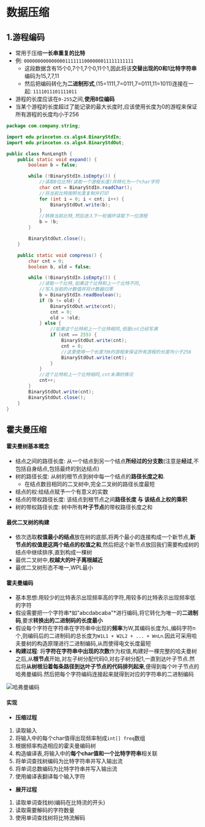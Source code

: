 # 数据压缩

## 1.游程编码
* 常用于压缩**一长串重复的比特**
* 例: `0000000000000001111111000000011111111111`   
    * 这段数据含有15个0,7个1,7个0,11个1,因此将该**交替出现的0和1比特字符串**编码为15,7,7,11
    * 然后把编码转化为**二进制形式**,(15=1111,7=0111,7=0111,11=1011)连接在一起: `1111011101111011`
* 游程的长度应该在`0-255`之间,**使用8位编码**
* 当某个游程的长度超过了能记录的最大长度时,应该使用长度为0的游程来保证所有游程的长度均小于256

```java
package com.company.string;

import edu.princeton.cs.algs4.BinaryStdIn;
import edu.princeton.cs.algs4.BinaryStdOut;

public class RunLength {
    public static void expand() {
        boolean b = false;

        while (!BinaryStdIn.isEmpty()) {
            //读取8位比特(读取一个游程长度)并转化为一个char字符
            char cnt = BinaryStdIn.readChar();
            //将当前比特按照长度复制并打印
            for (int i = 0; i < cnt; i++) {
                BinaryStdOut.write(b);
            }
            //转换当前比特,然后进入下一轮循环读取下一位游程
            b = !b;
        }

        BinaryStdOut.close();
    }

    public static void compress() {
        char cnt = 0;
        boolean b, old = false;

        while (!BinaryStdIn.isEmpty()) {
            //读取一个比特,如果这个比特和上一个比特不同,
            //写入当前的计数值并将计数器归零
            b = BinaryStdIn.readBoolean();
            if (b != old) {
                BinaryStdOut.write(cnt);
                cnt = 0;
                old = !old;
            } else {
                //如果这个比特和上一个比特相同,但是cnt已经写满
                if (cnt == 255) {
                    BinaryStdOut.write(cnt);
                    cnt = 0;
                    //这里使用一个长度为0的游程来保证所有游程的长度均小于256
                    BinaryStdOut.write(cnt);
                }
            }
            //这个比特和上一个比特相同,cnt未满的情况
            cnt++;
        }
        BinaryStdOut.write(cnt);
        BinaryStdOut.close();
    }
}
```


## 霍夫曼压缩

#### 霍夫曼树基本概念
* 结点之间的路径长度: 从一个结点到另一个结点**所经过的分支数**(注意是**经过**,不包括自身结点,包括最终的到达结点)
* 树的路径长度: 从树的根节点到树中每一个结点的**路径长度之和**.
    * 在结点数目相同的二叉树中,完全二叉树的路径长度最短
* 结点的权:给结点赋予一个有意义的实数
* 结点的带权路径长度: 该结点到根节点之间**路径长度 与 该结点上权的乘积**
* 树的带权路径长度: 树中所有**叶子节点**的带权路径长度之和

#### 最优二叉树的构建
* 依次选取**权值最小的结点**放在树的底部,将两个最小的连接构成一个新节点,**新节点的权值是这两个结点的权值之和**,然后把这个新节点放回我们需要构成树的结点中继续排序,直到构成一棵树
* 最优二叉树中,**权越大的叶子离根越近**
* 最优二叉树形态不唯一,WPL最小

#### 霍夫曼编码
* 基本思想:用较少的比特表示出现频率高的字符,用较多的比特表示出现频率低的字符
* 假设需要把一个字符串*如"abcdabcaba"*进行编码,将它转化为唯一的**二进制码**,要求**转换出的二进制码的长度最小**
* 假设每个字符在字符串在字符串中出现的**频率**为W,其编码长度为L,编码字符n个,则编码后的二进制码的总长度为`W1L1 + W2L2 + ... + WnLn`.因此可采用哈夫曼树的构造原理进行二进制编码,从而使得电文长度最短
* **构建过程**: 将**字符在字符串中出现的次数**作为权值,构建好一棵完整的哈夫曼树之后,从**根节点**开始,对左子树分配代码0,对右子树分配1,一直到达叶子节点.然后将**从树根沿着每条路径到达叶子节点的代码排列起来**,便得到每个叶子节点的哈弗曼编码.然后把每个字符编码连接起来就得到对应的字符串的二进制编码

![哈弗曼编码](http://img.blog.csdn.net/20140818101843502)


#### 实现
* **压缩过程**
1. 读取输入
1. 将输入中的每个char值得出现频率制成`int[] freq`数组
1. 根据频率构造相应的霍夫曼编码树
1. 构造编译表,将输入中的**每个char值和一个比特字符串**相关联
1. 将单词查找树编码为比特字符串并写入输出流
1. 将单词总数编码为比特字符串并写入输出流
1. 使用编译表翻译每个输入字符
* **展开过程**
1. 读取单词查找树(编码在比特流的开头) 
1. 读取需要解码的字符数量
1. 使用单词查找树将比特流解码